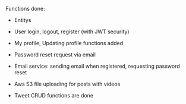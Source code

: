 Functions done:
- Entitys
- User login, logout, register (with JWT security)
- My profile, Updating profile functions added
- Password reset request via email
- Email service:
    sending email when registered, requesting password reset
-  Aws S3 file uploading for posts with videos

- Tweet CRUD functions are done
